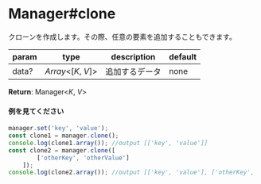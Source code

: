 # Manager#clone
クローンを作成します。その際、任意の要素を追加することもできます。  
  
**param**|**type**|**description**|**default**  
---|---|---|---  
data?|*Array*<[*K*, *V*]>|追加するデータ|none  
  
**Return**: Manager<*K*, *V*>

#### 例を見てください
```js  
manager.set('key', 'value');  
const clone1 = manager.clone();  
console.log(clone1.array()); //output [['key', 'value']]  
const clone2 = manager.clone([  
		['otherKey', 'otherValue']  
	]);  
console.log(clone2.array()); //output [['key', 'value'], ['otherKey', 'otherValue']]  
```